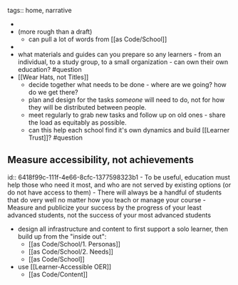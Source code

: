 tags::  home,  narrative

-
- (more rough than a draft)
	- can pull a lot of words from [[as Code/School]]
-
- what materials and guides can you prepare so any learners - from an individual, to a study group, to a small organization - can own their own education? #question
- [[Wear Hats, not Titles]]
	- decide together what needs to be done - where are we going? how do we get there?
	- plan and design for the tasks _someone_ will need to do, not for how they will be distributed between people.
	- meet regularly to grab new tasks and follow up on old ones - share the load as equitably as possible.
	- can this help each school find it's own dynamics and build [[Learner Trust]]? #question
## Measure accessibility, not achievements
id:: 6418f99c-111f-4e66-8cfc-1377598323b1
	- To be useful, education must help those who need it most, and who are not served by existing options (or do not have access to them)
	- There will always be a handful of students that do very well no matter how you teach or manage your course
	- Measure and publicize your success by the progress of your least advanced students, not the success of your most advanced students
- design all infrastructure and content to first support a solo learner, then build up from the "inside out":
	- [[as Code/School/1. Personas]]
	- [[as Code/School/2. Needs]]
	- [[as Code/School]]
- use [[Learner-Accessible OER]]
	- [[as Code/Content]]